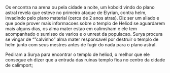 Os encontra na arena ou pela cidade a noite, um kobold vindo do plano astral revela que esteve no primeiro ataque de Elyrian, contra helm, invadindo pelo plano material (cerca de 2 anos atras).
Diz ser um aliado e que pode prover mais informacoes sobre o templo de Heliod se aguardarem mais alguns dias, os alma mater estao em calimsham e ele tem acompanhado o sumisso de varios e o unrest da populacao.
Surya procura se vingar de “”calvinho” alma mater responsavel por destruir o templo de helm junto com seus mestres antes de fugir do nada para o plano astral.
  
Pediram a Surya para encontrar o templo de heliod, o melhor que ele consegue eh dizer que a entrada das ruinas templo fica no centro da cidade de calimport;